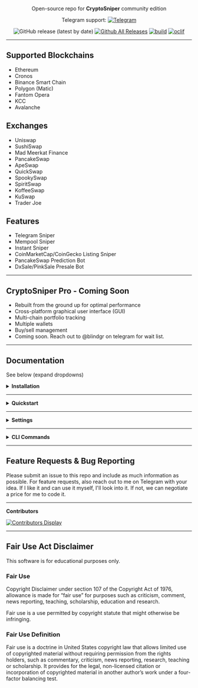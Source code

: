 <div align="center">
      <p align="center">

Open-source repo for **CryptoSniper** community edition

Telegram support: [![Telegram](https://img.shields.io/badge/Telegram-2CA5E0?style=for-the-badge&logo=telegram&logoColor=white)](https://t.me/+Ef0sqYpaF7c0ZWNh)

![GitHub release (latest by date)](https://img.shields.io/github/v/release/blindgr2/CryptoSniper) [![Github All Releases](https://img.shields.io/github/downloads/blindgr2/CryptoSniper/total.svg)]() [![build](https://github.com/blindgr2/CryptoSniper/actions/workflows/build.yml/badge.svg)](https://github.com/blindgr2/CryptoSniper/actions/workflows/build.yml)
[![oclif](https://img.shields.io/badge/cli-oclif-brightgreen.svg)](https://oclif.io)



    
     
</p>
</div>

<hr>

## Supported Blockchains
* Ethereum
* Cronos
* Binance Smart Chain
* Polygon (Matic)
* Fantom Opera
* KCC
* Avalanche

## Exchanges
* Uniswap
* SushiSwap
* Mad Meerkat Finance
* PancakeSwap
* ApeSwap
* QuickSwap
* SpookySwap
* SpiritSwap
* KoffeeSwap
* KuSwap
* Trader Joe

## Features
* Telegram Sniper
* Mempool Sniper
* Instant Sniper
* CoinMarketCap/CoinGecko Listing Sniper
* PancakeSwap Prediction Bot
* DxSale/PinkSale Presale Bot

<hr>

## CryptoSniper Pro - Coming Soon
* Rebuilt from the ground up for optimal performance
* Cross-platform graphical user interface (GUI)
* Multi-chain portfolio tracking
* Multiple wallets
* Buy/sell management
* Coming soon. Reach out to @blindgr on telegram for wait list.

<hr>

## Documentation 

See below (expand dropdowns)

<details><summary><b>Installation</b></summary>

## Installation
Binaries are available for Linux (x64, arm), macOS (x64, arm), and Windows (x64). Check the [releases page](https://github.com/blindgr2/CryptoSniper/releases/) for the latest version.


<details><summary>Linux</summary>

Open Terminal.

`curl -L https://github.com/blindgr2/CryptoSniper/releases/latest/download/CryptoSniper-linux-x64 -o CryptoSniper`

`chmod +x CryptoSniper`
</details>

<details><summary>macOS</summary>

Open Terminal.

`curl -L https://github.com/blindgr2/CryptoSniper/releases/latest/download/CryptoSniper-macos-x64 -o CryptoSniper`

`chmod +x CryptoSniper`

If you try to run `./CryptoSniper` at this point, you will get a message that macOS has blocked it.

To fix that, go to System Preferences and click Security & Privacy. Click the Open Anyway button in the General pane.

<img src="https://user-images.githubusercontent.com/100382691/156895989-cee7cc92-6c79-4c8d-81d6-f561d3e63df9.png" width="500">

Now you should be able to execute `./CryptoSniper` in your Terminal.
</details>

<details><summary>Windows</summary>

Download the latest Windows release.

https://github.com/blindgr2/CryptoSniper/releases/latest/download/CryptoSniper-win-x64.exe

After downloading, you can optionally rename it from "CryptoSniper-win-64" to CryptoSniper. It will work either way.

**If you get a message that CryptoSniper was blocked by SmartScreen/Defender:**

Option 1:
- Click "More Info"
- Click the "Run anyway" button.

Option 2:
- Right click on CryptoSniper and go to properties
- Check the box that says "unblock" and click OK.

You should now be able to run CryptoSniper.
</details>

</details>

<hr>

<details><summary><b>Quickstart</b></summary>

### Interactive Mode

Simply running CryptoSniper by double clicking will start it in interactive mode.

### CLI Mode

In Terminal (Linux/macOS) or CMD prompt (Windows) change your directory to where you downloaded CryptoSniper.

` cd ~/Downloads`

Configure your wallet by using the CLI or by editing the ~/Documents/CryptoSniper-cofigs/wallets.json file.

`./CryptoSniper wallet private_key [paste key]`

Start CryptoSniper.

`./CryptoSniper start`
</details>

<hr>

<details><summary><b>Settings</b></summary>

A CryptoSniper-configs folder will be created in your Documents. Inside you will find three JSON files that contain various settings.

<details><summary>wallets.json</summary>

`private_key`

Enter the private key (64 characters, not the seed phrase) of your wallet that you wish to use CryptoSniper with. 

`additional_private_keys`

Reserved for future use.

</details>

<details><summary>config.json</summary>

The configs.json file is located in the CryptoSniper-configs folder in your Documents.

`amt_mode`

Use USD, ETH, or TKN to configure the mode of the AMOUNT option. By setting USD will value in U.S. dollars, ETH will value in the native Blockchain token (e.g. ETH, BNB, etc.), and TKN will be in the amount of tokens itself.

When using TKN mode, please make sure you have more than enough native balance to prevent "insufficient funds" error, as CryptoSniper is unable to estimate the native spending.

`amount`

Enter the amount for each of your transaction.

`slippage`

Enter the BURN (not price movement) tolerance for your transaction.

E.g. If you were supposed to receive 1000 tokens from the swap, and have SLIPPAGE configured at 75, minimally you must receive 250 tokens back, otherwise it will be rejected by the exchange router.

It is highly recommended to keep this configured between 98 and 100.

`mempool_block_delay`

The number of blocks to wait after the addLiquidity transaction is detected.

`iteration`

Enter the number of iteration you wish to perform. Each iteration will weight the AMOUNT parameter. E.g. If you have 0.25 in AMOUNT, and 2 in ITERATION, CryptoSniper will perform 0.25 ETH x 2, totaling 0.5 ETH.

`gas_price`

This is to configure the gas price of your transactions. You may also use 0 for CryptoSniper to calculate the gas automatically; 2x of the current network gas.

`priority_gas`

This is to configure the priority gas of your Ethereum Mainnet transactions.

`honeypot_check`

Use true or false to configure if CryptoSniper should scan the contract address with RugDoc's Honeypot Checker before executing the swap transaction.

`block_severe_fee`

Use true or false to configure if CryptoSniper should block severely high trading fee (over 50%) tokens. The HONEYPOT_CHECK option must be enabled for this to work.

`delay_execution`

This configures the number of block to skip before executing the swap transaction.

`delay_iteration`

This configures the delay in seconds between each iteration.

`rug_pull_check`

Use true or false to configure if CryptoSniper should listen to removeLiquidity() related transaction. If such a transaction is detected, CryptoSniper will TRY to front-run the transaction. 

`sell_management`

Use true or false to configure if CryptoSniper should monitor the live value and sell options after the swap transactions. 

</details>

<details><summary>nodeConfig.json</summary>

This file contains the websocket and RPC node URLs for each blockchain.

</details>

<details><summary>Telegram Settings</summary>

The telegram.json file is located in the CryptoSniper-configs folder in your Documents.

In order for Telegram Scanner and CMC/CG Fastest Alerts Telegram to work, CryptoSniper needs to log in to your Telegram account.

To do so, you would need to provide API parameters of your account. Follow these steps:

* Log in to Telegram Core

* Go to API Development Tools and fill in the form as follows:
    * App title - deficli
    * Short name - deficli
    * URL -
    * Platform - Other
    * Description -

* Click on the "Create application" button, and you should see the app configuration.

* Copy the app_id and app_hash, and paste it to your telegram.json file.

</details>

</details>

<hr>

<details><summary><b>CLI Commands</b></summary>

<!-- commands -->
* [`CryptoSniper autocomplete [SHELL]`](#cryptosniper-autocomplete-shell)
* [`CryptoSniper config [KEY] [VALUE]`](#cryptosniper-config-key-value)
* [`CryptoSniper help [COMMAND]`](#cryptosniper-help-command)
* [`CryptoSniper nodes [KEY] [VALUE]`](#cryptosniper-nodes-key-value)
* [`CryptoSniper start`](#cryptosniper-start)
* [`CryptoSniper wallet [KEY] [VALUE]`](#cryptosniper-wallet-key-value)

## `CryptoSniper autocomplete [SHELL]`

display autocomplete installation instructions

```
USAGE
  $ CryptoSniper autocomplete [SHELL] [-r]

ARGUMENTS
  SHELL  shell type

FLAGS
  -r, --refresh-cache  Refresh cache (ignores displaying instructions)

DESCRIPTION
  display autocomplete installation instructions

EXAMPLES
  $ CryptoSniper autocomplete

  $ CryptoSniper autocomplete bash

  $ CryptoSniper autocomplete zsh

  $ CryptoSniper autocomplete --refresh-cache
```

_See code: [@oclif/plugin-autocomplete](https://github.com/oclif/plugin-autocomplete/blob/v1.3.0/src/commands/autocomplete/index.ts)_

## `CryptoSniper config [KEY] [VALUE]`

manage configuration

```
USAGE
  $ CryptoSniper config [KEY] [VALUE] [-h] [-d]

ARGUMENTS
  KEY    (amt_mode|amount|slippage|mempool_block_delay|iteration|gas_price|priority_gas|honeypot_check|block_severe_fee|
         delay_execution|delay_iteration|rug_pull_check|sell_management|telegram.api_id|telegram.api_hash)
  VALUE  value

FLAGS
  -d, --delete  delete?
  -h, --help    show CLI help

DESCRIPTION
  manage configuration
```

_See code: [dist/commands/config.ts](https://github.com/blindgr2/CryptoSniper/blob/v1.1.4/dist/commands/config.ts)_

## `CryptoSniper help [COMMAND]`

Display help for CryptoSniper.

```
USAGE
  $ CryptoSniper help [COMMAND] [-n]

ARGUMENTS
  COMMAND  Command to show help for.

FLAGS
  -n, --nested-commands  Include all nested commands in the output.

DESCRIPTION
  Display help for CryptoSniper.
```

_See code: [@oclif/plugin-help](https://github.com/oclif/plugin-help/blob/v5.1.12/src/commands/help.ts)_

## `CryptoSniper nodes [KEY] [VALUE]`

manage EVM node configuration

```
USAGE
  $ CryptoSniper nodes [KEY] [VALUE] [-h] [-d]

ARGUMENTS
  KEY    (eth.websockets|eth.rpc|eth_rinkeby.websockets|eth_rinkeby.rpc|cro.websockets|cro.rpc|bsc.websockets|bsc.rpc|ma
         tic.websockets|matic.rpc|ftm.websockets|ftm.rpc|kcs.websockets|kcs.rpc|avax.websockets|avax.rpc)
  VALUE  value

FLAGS
  -d, --delete  delete?
  -h, --help    show CLI help

DESCRIPTION
  manage EVM node configuration
```

_See code: [dist/commands/nodes.ts](https://github.com/blindgr2/CryptoSniper/blob/v1.1.4/dist/commands/nodes.ts)_

## `CryptoSniper start`

run bot

```
USAGE
  $ CryptoSniper start

DESCRIPTION
  run bot

EXAMPLES
  $ CryptoSniper start
```

_See code: [dist/commands/start.ts](https://github.com/blindgr2/CryptoSniper/blob/v1.1.4/dist/commands/start.ts)_

## `CryptoSniper wallet [KEY] [VALUE]`

add or remove wallet

```
USAGE
  $ CryptoSniper wallet [KEY] [VALUE] [-h] [-d]

ARGUMENTS
  KEY    (private_key|additional_private_keys)
  VALUE  value

FLAGS
  -d, --delete  delete?
  -h, --help    show CLI help

DESCRIPTION
  add or remove wallet
```

_See code: [dist/commands/wallet.ts](https://github.com/blindgr2/CryptoSniper/blob/v1.1.4/dist/commands/wallet.ts)_
<!-- commandsstop -->
</details>

<hr>

## Feature Requests & Bug Reporting

Please submit an issue to this repo and include as much information as possible. For feature requests, also reach out to me on Telegram with your idea. If I like it and can use it myself, I'll look into it. If not, we can negotiate a price for me to code it.

<hr>

**Contributors**

[![Contributors Display](https://badges.pufler.dev/contributors/blindgr2/CryptoSniper?size=50&padding=5&bots=true)](https://badges.pufler.dev)

<hr>

## Fair Use Act Disclaimer

This software is for educational purposes only.

### Fair Use

Copyright Disclaimer under section 107 of the Copyright Act of 1976, allowance is made for “fair use” for purposes such as criticism, comment, news reporting, teaching, scholarship, education and research.

Fair use is a use permitted by copyright statute that might otherwise be infringing.

### Fair Use Definition

Fair use is a doctrine in United States copyright law that allows limited use of copyrighted material without requiring permission from the rights holders, such as commentary, criticism, news reporting, research, teaching or scholarship. It provides for the legal, non-licensed citation or incorporation of copyrighted material in another author’s work under a four-factor balancing test.
